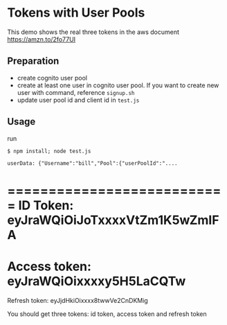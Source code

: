 # Tokens with User Pools

This demo shows the real three tokens in the aws document https://amzn.to/2fo77UI

## Preparation

* create cognito user pool
* create at least one user in cognito user pool. If you want to create new user with command, reference `signup.sh`
* update user pool id and client id in `test.js`

## Usage

run 

    $ npm install; node test.js
    
    userData: {"Username":"bill","Pool":{"userPoolId":"....
===========================
ID Token: eyJraWQiOiJoTxxxxVtZm1K5wZmIFA
===========================
Access token: eyJraWQiOixxxxy5H5LaCQTw
===========================
Refresh token: eyJjdHkiOixxxx8twwVe2CnDKMig

You should get three tokens: id token, access token and refresh token
